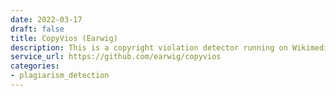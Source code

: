 ```yaml
---
date: 2022-03-17
draft: false
title: CopyVios (Earwig)
description: This is a copyright violation detector running on Wikimedia Cloud Services.
service_url: https://github.com/earwig/copyvios
categories:
- plagiarism_detection
---
```



